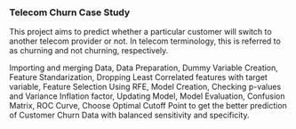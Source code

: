 ### Telecom Churn Case Study

This project aims to predict whether a particular customer will switch to another telecom provider or not. In telecom terminology, 
this is referred to as churning and not churning, respectively.
 
 Importing and merging Data, Data Preparation, Dummy Variable Creation, Feature Standarization, Dropping Least Correlated features with target variable,
 Feature Selection Using RFE, Model Creation, Checking p-values and Variance Inflation factor, Updating Model, Model Evaluation, Confusion Matrix, ROC Curve,
 Choose Optimal Cutoff Point to get the better prediction of Customer Churn Data with balanced sensitivity and specificity.

